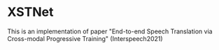 # XSTNet
This is an implementation of paper "End-to-end Speech Translation via Cross-modal Progressive Training" (Interspeech2021)
